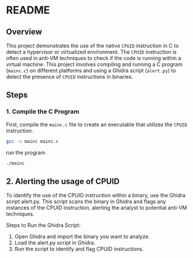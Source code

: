 # README

## Overview

This project demonstrates the use of the native `CPUID` instruction in C to detect a hypervisor or virtualized environment. The `CPUID` instruction is often used in anti-VM techniques to check if the code is running within a virtual machine. This project involves compiling and running a C program (`mainc.c`) on different platforms and using a Ghidra script (`alert.py`) to detect the presence of `CPUID` instructions in binaries.

## Steps

### 1. Compile the C Program

First, compile the `mainc.c` file to create an executable that utilizes the `CPUID` instruction.

```bash
gcc -o mainc mainc.c
```
run the program 
```bash 
./mainc
```
## 2. Alerting the usage of CPUID 
To identify the use of the CPUID instruction within a binary, use the Ghidra script alert.py. This script scans the binary in Ghidra and flags any instances of the CPUID instruction, alerting the analyst to potential anti-VM techniques.

Steps to Run the Ghidra Script:
1. Open Ghidra and import the binary you want to analyze.
2. Load the alert.py script in Ghidra.
3. Run the script to identify and flag CPUID instructions.